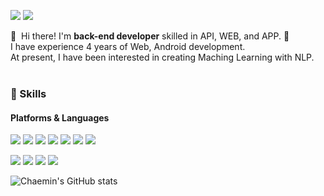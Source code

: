 
<p>
  <a href="https://velog.io/@yuchaemin/posts" target="_blank"><img src="https://img.shields.io/badge/Tech_Blog-DD0B78?style=flat-square&logo=GitHub%20Sponsors&logoColor=white"/></a>
  <a href="https://www.linkedin.com/in/%EC%B1%84%EB%AF%BC-%EC%9C%A0-94940a26a/" target="_blank"><img src="https://img.shields.io/badge/ChaeminYu-0A66C2?style=flat-square&logo=Linkedin&logoColor=white"/></a>
 <!-- <a href="https://twitter.com/cowkite" target="_blank"><img src="https://img.shields.io/badge/cowkite-1DA1F2?style=flat-square&logo=Twitter&logoColor=white"/></a> -->
<!--   <a href="mailto:kusuri94@gmail.com" target="_blank"><img src="https://img.shields.io/badge/kusuri94@gmail.com-EA4335?style=flat-square&logo=Gmail&logoColor=white"/></a> -->
</p>

<p>
  👋&nbsp; Hi there! I'm <b>back-end developer</b> skilled in API, WEB, and APP. 🚀<br/>
  I have experience 4 years of Web, Android development.<br/>
  At present, I have been interested in creating Maching Learning with NLP. <br/>
  <br/>
<!--   I enjoy knitting, swinning, travel and reading. 🏝️ 📖<br/>
  I hope to develop every beautiful things. ✨ <br/><br/> -->
</p>


### 💪 Skills
#### Platforms & Languages
<p>
  <img src="https://img.shields.io/badge/Android-3DDC84?style=flat-square&logo=Android&logoColor=white"/>
  <img src="https://img.shields.io/badge/firebase-FFCA28?style=flat-square&logo=firebase&logoColor=white"/>
  <img src="https://img.shields.io/badge/pycharm-000000?style=flat-square&logo=pycharm&logoColor=white"/>
  <img src="https://img.shields.io/badge/mysql-4479A1?style=flat-square&logo=mysql&logoColor=white"/>
  <img src="https://img.shields.io/badge/intellijidea-000000?style=flat-square&logo=intellijidea&logoColor=white"/>
  <img src="https://img.shields.io/badge/visualstudiocode-007ACC?style=flat-square&logo=visualstudiocode&logoColor=white"/>
  <img src="https://img.shields.io/badge/Spring-6DB33F?style=flat-square&logo=Spring&logoColor=white"/>
</p>
<p>
  <img src="https://img.shields.io/badge/Kotlin-0095D5?style=flat-square&logo=Kotlin&logoColor=white"/> 
  <img src="https://img.shields.io/badge/Java-007396?style=flat-square&logo=Java&logoColor=white"/>
  <img src="https://img.shields.io/badge/python-3776AB?style=flat-square&logo=python&logoColor=white"/>
  <img src="https://img.shields.io/badge/html5-E34F26?style=flat-square&logo=html5&logoColor=white"/>
</p>

![Chaemin's GitHub stats](https://github-readme-stats.vercel.app/api?username=yuchaemin2&show_icons=true&theme=dracula)

<!-- ![Top Langs](https://github-readme-stats.vercel.app/api/top-langs/?username=yuchaemin2&layout=compact&theme=dracula) -->
